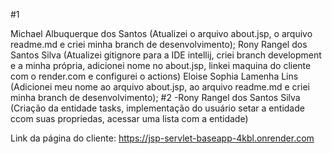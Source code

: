 #1

Michael Albuquerque dos Santos (Atualizei o arquivo about.jsp, o arquivo readme.md e criei minha branch de desenvolvimento);
Rony Rangel dos Santos Silva (Atualizei gitignore para a IDE intellij, criei branch development e a minha própria, adicionei nome no about.jsp, linkei maquina do cliente com o render.com e configurei o actions)
Eloise Sophia Lamenha Lins (Adicionei meu nome ao arquivo about.jsp, ao arquivo readme.md e criei minha branch de desenvolvimento);
#2 
-Rony Rangel dos Santos Silva (Criação da entidade tasks, implementação do usuário setar a entidade ccom suas propriedas, acessar uma lista com a entidade)

Link da página do cliente: https://jsp-servlet-baseapp-4kbl.onrender.com

